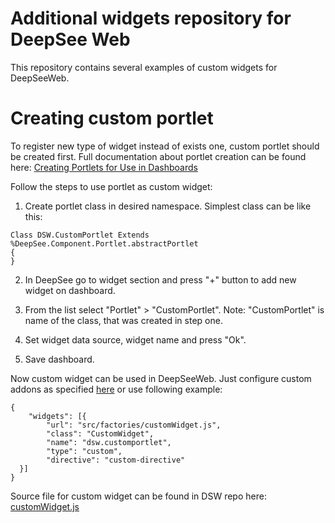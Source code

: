 # Additional widgets repository for DeepSee Web
This repository contains several examples of custom widgets for DeepSeeWeb.

# Creating custom portlet

To register new type of widget instead of exists one, custom portlet should be created first. 
Full documentation about portlet creation can be found here: [Creating Portlets for Use in Dashboards](http://docs.intersystems.com/latest/csp/docbook/DocBook.UI.Page.cls?KEY=D2IMP_ch_portlets)

Follow the steps to use portlet as custom widget:

1) Create portlet class in desired namespace. Simplest class can be like this:
```
Class DSW.CustomPortlet Extends %DeepSee.Component.Portlet.abstractPortlet
{
}
```
2) In DeepSee go to widget section and press "+" button to add new widget on dashboard.

3) From the list select "Portlet" > "CustomPortlet". Note: "CustomPortlet" is name of the class, that was created in step one.

4) Set widget data source, widget name and press "Ok".

5) Save dashboard.

Now custom widget can be used in DeepSeeWeb. Just configure custom addons as specified [here](https://github.com/intersystems-ru/DeepSeeWeb#creating-custom-widgets) or use following example:
```
{
	"widgets": [{
		"url": "src/factories/customWidget.js",
		"class": "CustomWidget",
		"name": "dsw.customportlet",
		"type": "custom",
		"directive": "custom-directive"
  }]
}
```
Source file for custom widget can be found in DSW repo here: [customWidget.js](https://github.com/intersystems-ru/DeepSeeWeb/blob/master/src/factories/customWidget.js)
    	
